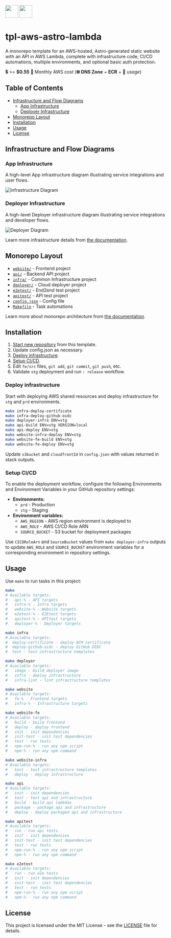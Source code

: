 [<img src="docs/assets/use-this-template-btn.png" height="40" />](https://github.com/new?template_name=tpl-aws-astro-lambda&template_owner=tsertkov)
[<img src="docs/assets/055.png" height="40" />](https://github.com/new?template_name=tpl-aws-astro-lambda&template_owner=tsertkov)

# tpl-aws-astro-lambda

A monorepo template for an AWS-hosted, Astro-generated static website with an API in AWS Lambda, complete with infrastructure code, CI/CD automations, multiple environments, and optional basic auth protection.

💲 >= **$0.55** 🌟 Monthly AWS cost (**🌐 DNS Zone** + **ECR** + 🔧 *usage*)

## Table of Contents

- [Infrastructure and Flow Diagrams](#infrastructure-and-flow-diagram)
  - [App Infrastructure](#app-infrastructure)
  - [Deployer Infrastructure](#deployer-infrastructure)
- [Monorepo Layout](#monorepo-layout)
- [Installation](#installation)
- [Usage](#usage)
- [License](#license)

## Infrastructure and Flow Diagrams

### App Infrastructure

A high-level App infrastructure diagram illustrating service integrations and user flows.

![Infrastructure Diagram](docs/assets/infra-diagram-App.svg)

### Deployer Infrastructure

A high-level Deployer infrastructure diagram illustrating service integrations and developer flows.

![Deployer Diagram](docs/assets/infra-diagram-Deployer.svg)

Learn more infrastructure details from [the documentation](docs/infrastructure.md).

## Monorepo Layout

- [`website/`](/fe) - Frontend project
- [`api/`](/be) - Backend API project
- [`infra/`](/infra) - Common Infrastructure project
- [`deployer/`](/deployer) - Cloud deployer project
- [`e2etest/`](/e2etest) - End2end test project
- [`apitest/`](/apitest) - API test project
- [`config.json`](/config.json) - Config file
- [`Makefile`](/Makefile) - Task automations

Learn more about monorepo architecture from [the documentation](docs/monorepo.md).

## Installation

1. [Start new repository](https://github.com/new?template_name=tpl-aws-website&template_owner=tsertkov) from this template.
2. Update config.json as necessary.
3. [Deploy infrastructure](#deploy-infrastructure).
4. [Setup CI/CD](#setup-cicd).
4. Edit `fe/src` files, `git add`, `git commit`, `git push`, etc.
5. Validate `stg` deployment and run `: release` workflow.

### Deploy infrastructure

Start with deploying AWS shared resources and deploy infrastructure for `stg` and `prd` environments.

```sh
make infra-deploy-certificate
make infra-deploy-github-oidc
make deployer-infra ENV=stg
make api-build ENV=stg VERSION=local
make api-deploy ENV=stg
make website-infra-deploy ENV=stg
make website-fe-build ENV=stg
make website-fe-deploy ENV=stg
```

Update `s3bucket` and `cloudfrontId` in `config.json` with values returned in stack outputs.

### Setup CI/CD

To enable the deployment workflow, configure the following Environments and Environment Variables in your GitHub repository settings:

- **Environments:**
  - `prd` - Production
  - `stg` - Staging
- **Environment variables:**
  - `AWS_REGION` - AWS region environment is deployed to
  - `AWS_ROLE` - AWS CI/CD Role ARN
  - `SOURCE_BUCKET` - S3 bucket for deployment packages

Use `CICDRoleArn` and `SourceBucket` values from `make deployer-infra` outputs to update `AWS_ROLE` and `SOURCE_BUCKET` environment variables for a corresponding environment in repository settings.

## Usage

Use `make` to run tasks in this project:

```sh
make
# Available targets:
#   api-% - API targets
#   infra-% - Infra targets
#   website-% - Website targets
#   e2etest-% - E2Etest targets
#   apitest-% - APItest targets
#   deployer-% - Deployer targets

make infra
# Available targets:
#  deploy-certificate - deploy ACM certificate
#  deploy-github-oidc - deploy GitHub OIDC
#  test - test infrastructure templates

make deployer
# Available targets:
#   image - build deployer image
#   infra - deploy infrastructure
#   infra-lint - lint infrastructure templates

make website
# Available targets:
#   fe-% - Frontend targets
#   infra-% - Infrastructure targets

make website-fe
# Available targets:
#   build - build frontend
#   deploy - deploy frontend
#   init - init dependencies
#   init-test - init test dependencies
#   test - run tests
#   npm-run-% - run any npm script
#   npm-% - run any npm command

make website-infra
# Available targets:
#   test - test infrastructure templates
#   deploy - deploy infrastructure

make api
# Available targets:
#   init - init dependencies
#   test - test api and infrastructure
#   build - build api lambdas
#   package - package api and infrastructure
#   deploy - deploy packaged api and infrastructure

make apitest
# Available targets:
#   run - run api tests
#   init - init dependencies
#   init-test - init test dependencies
#   test - run tests
#   npm-run-% - run any npm script
#   npm-% - run any npm command

make e2etest
# Available targets:
#   run - run e2e tests
#   init - init dependencies
#   init-test - init test dependencies
#   test - run tests
#   npm-run-% - run any npm script
#   npm-% - run any npm command
```

## License

This project is licensed under the MIT License - see the [LICENSE](LICENSE) file for details.

